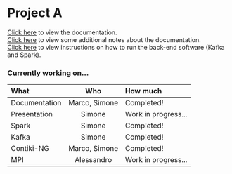 # Project A

[Click here](documentation.md) to view the documentation.  
[Click here](documentation_notes.md) to view some additional notes about the documentation.  
[Click here](HOWTORUN.md) to view instructions on how to run the back-end software (Kafka and Spark).

### Currently working on...

| What | Who | How much |
|:-|:-:|:-|
| Documentation | Marco, Simone | Completed! |
| Presentation | Simone | Work in progress... |
| Spark | Simone | Completed! |
| Kafka | Simone | Completed! |
| Contiki-NG | Marco, Simone | Completed! |
| MPI | Alessandro | Work in progress... |
